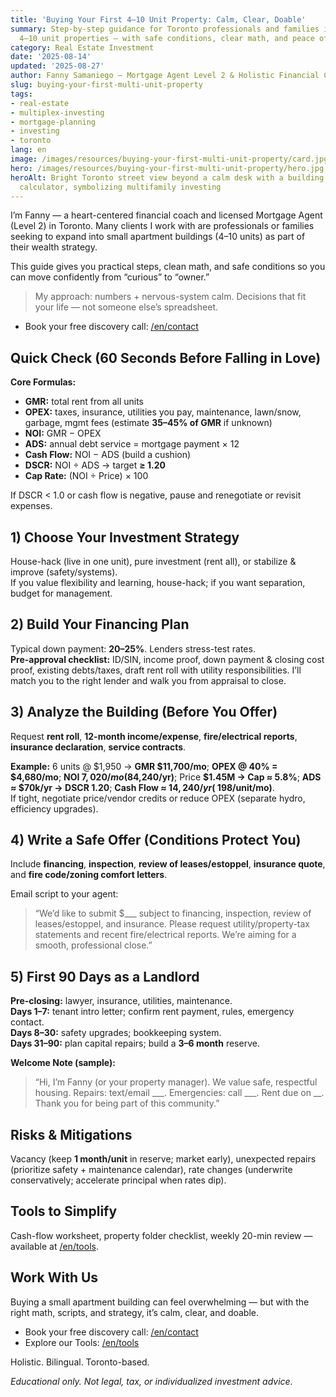 ```yaml
---
title: 'Buying Your First 4–10 Unit Property: Calm, Clear, Doable'
summary: Step-by-step guidance for Toronto professionals and families investing in
  4–10 unit properties — with safe conditions, clear math, and peace of mind.
category: Real Estate Investment
date: '2025-08-14'
updated: '2025-08-27'
author: Fanny Samaniego — Mortgage Agent Level 2 & Holistic Financial Coach
slug: buying-your-first-multi-unit-property
tags:
- real-estate
- multiplex-investing
- mortgage-planning
- investing
- toronto
lang: en
image: /images/resources/buying-your-first-multi-unit-property/card.jpg
hero: /images/resources/buying-your-first-multi-unit-property/hero.jpg
heroAlt: Bright Toronto street view beyond a calm desk with a building sketch and
  calculator, symbolizing multifamily investing
---
```


I’m Fanny — a heart-centered financial coach and licensed Mortgage Agent (Level 2) in Toronto. Many clients I work with are professionals or families seeking to expand into small apartment buildings (4–10 units) as part of their wealth strategy.

This guide gives you practical steps, clean math, and safe conditions so you can move confidently from “curious” to “owner.”

> My approach: numbers + nervous-system calm. Decisions that fit your life — not someone else’s spreadsheet.

- Book your free discovery call: [/en/contact](/en/contact)

## Quick Check (60 Seconds Before Falling in Love)

**Core Formulas:**
- **GMR:** total rent from all units  
- **OPEX:** taxes, insurance, utilities you pay, maintenance, lawn/snow, garbage, mgmt fees (estimate **35–45% of GMR** if unknown)  
- **NOI:** GMR − OPEX  
- **ADS:** annual debt service = mortgage payment × 12  
- **Cash Flow:** NOI − ADS (build a cushion)  
- **DSCR:** NOI ÷ ADS → target **≥ 1.20**  
- **Cap Rate:** (NOI ÷ Price) × 100

If DSCR < 1.0 or cash flow is negative, pause and renegotiate or revisit expenses.

## 1) Choose Your Investment Strategy

House-hack (live in one unit), pure investment (rent all), or stabilize & improve (safety/systems).  
If you value flexibility and learning, house-hack; if you want separation, budget for management.

## 2) Build Your Financing Plan

Typical down payment: **20–25%**. Lenders stress-test rates.  
**Pre-approval checklist:** ID/SIN, income proof, down payment & closing cost proof, existing debts/taxes, draft rent roll with utility responsibilities. I’ll match you to the right lender and walk you from appraisal to close.

## 3) Analyze the Building (Before You Offer)

Request **rent roll**, **12-month income/expense**, **fire/electrical reports**, **insurance declaration**, **service contracts**.

**Example:** 6 units @ $1,950 → **GMR $11,700/mo**; **OPEX @ 40% = $4,680/mo**; **NOI $7,020/mo ($84,240/yr)**; Price **$1.45M → Cap ≈ 5.8%**; **ADS ≈ $70k/yr → DSCR 1.20**; **Cash Flow ≈ $14,240/yr (~$198/unit/mo)**.  
If tight, negotiate price/vendor credits or reduce OPEX (separate hydro, efficiency upgrades).

## 4) Write a Safe Offer (Conditions Protect You)

Include **financing**, **inspection**, **review of leases/estoppel**, **insurance quote**, and **fire code/zoning comfort letters**.

Email script to your agent:  
> “We’d like to submit $___ subject to financing, inspection, review of leases/estoppel, and insurance. Please request utility/property-tax statements and recent fire/electrical reports. We’re aiming for a smooth, professional close.”

## 5) First 90 Days as a Landlord

**Pre-closing:** lawyer, insurance, utilities, maintenance.  
**Days 1–7:** tenant intro letter; confirm rent payment, rules, emergency contact.  
**Days 8–30:** safety upgrades; bookkeeping system.  
**Days 31–90:** plan capital repairs; build a **3–6 month** reserve.

**Welcome Note (sample):**  
> “Hi, I’m Fanny (or your property manager). We value safe, respectful housing. Repairs: text/email ___. Emergencies: call ___. Rent due on __. Thank you for being part of this community.”

## Risks & Mitigations

Vacancy (keep **1 month/unit** in reserve; market early), unexpected repairs (prioritize safety + maintenance calendar), rate changes (underwrite conservatively; accelerate principal when rates dip).

## Tools to Simplify

Cash-flow worksheet, property folder checklist, weekly 20-min review — available at [/en/tools](/en/tools).

## Work With Us

Buying a small apartment building can feel overwhelming — but with the right math, scripts, and strategy, it’s calm, clear, and doable.

- Book your free discovery call: [/en/contact](/en/contact)  
- Explore our Tools: [/en/tools](/en/tools)

Holistic. Bilingual. Toronto-based.

*Educational only. Not legal, tax, or individualized investment advice.*
